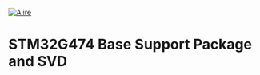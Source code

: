 [![Alire](https://img.shields.io/endpoint?url=https://alire.ada.dev/badges/a0b_stm32g474.json)](https://alire.ada.dev/crates/a0b_stm32g474.html)

# STM32G474 Base Support Package and SVD
